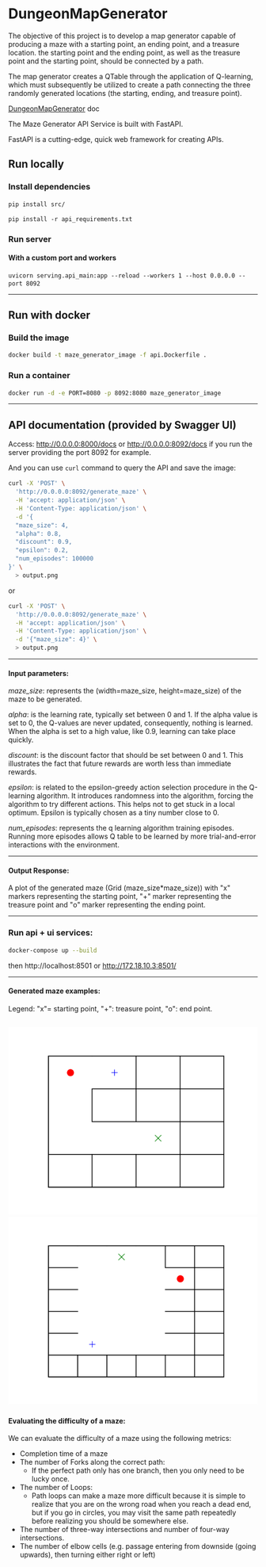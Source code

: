 # DungeonMapGenerator

The objective of this project is to develop a map generator capable of producing a maze with a starting point, an ending
point, and a treasure location. the starting point and the ending point, as well as the treasure point and the
starting point, should be connected by a path.

The map generator creates a QTable through the application of Q-learning, which must subsequently be utilized to create
a path connecting the three randomly generated locations (the starting, ending, and treasure point).

[DungeonMapGenerator](src/README.md) doc

The Maze Generator API Service is built with FastAPI.

FastAPI is a cutting-edge, quick web framework for creating APIs.

## Run locally

### Install dependencies

```
pip install src/
```

```
pip install -r api_requirements.txt
```

### Run server

[//]: # ()
[//]: # (```)

[//]: # (uvicorn serving.main:app --reload)

[//]: # (```)

#### With a custom port and workers

```
uvicorn serving.api_main:app --reload --workers 1 --host 0.0.0.0 --port 8092
```

---

## Run with docker

### Build the image

```bash
docker build -t maze_generator_image -f api.Dockerfile .
```

### Run a container

[//]: # (If you want to specify a port mapping: <host_port>:<container_port>)

```bash
docker run -d -e PORT=8080 -p 8092:8080 maze_generator_image
```

[//]: # (or)

[//]: # ()
[//]: # (```bash)

[//]: # (docker run -p 8080:8080 maze_generator_image)

[//]: # (```)

----

## API documentation (provided by Swagger UI)

Access: http://0.0.0.0:8000/docs or http://0.0.0.0:8092/docs if you run the server providing the port 8092 for example.

And you can use `curl` command to query the API and save the image:

```bash
curl -X 'POST' \
  'http://0.0.0.0:8092/generate_maze' \
  -H 'accept: application/json' \
  -H 'Content-Type: application/json' \
  -d '{
  "maze_size": 4,
  "alpha": 0.8,
  "discount": 0.9,
  "epsilon": 0.2,
  "num_episodes": 100000
}' \
  > output.png
```

or

```bash
curl -X 'POST' \
  'http://0.0.0.0:8092/generate_maze' \
  -H 'accept: application/json' \
  -H 'Content-Type: application/json' \
  -d '{"maze_size": 4}' \
  > output.png
```
-----

#### Input parameters:

*maze_size*: represents the (width=maze_size, height=maze_size) of the maze to be generated.

*alpha*: is the learning rate, typically set between 0 and 1. If the alpha value is set to 0, the Q-values are never
updated,
consequently, nothing is learned. When the alpha is set to a high value, like 0.9, learning can take place quickly.

*discount*: is the discount factor that should be set between 0 and 1. This illustrates the fact that future rewards are
worth less than immediate rewards.

*epsilon*: is related to the epsilon-greedy action selection procedure in the Q-learning algorithm. It introduces
randomness into the algorithm, forcing the algorithm to try different actions. This helps not to get stuck in a local
optimum. Epsilon is typically chosen as a tiny number close to 0.

*num_episodes*: represents the q learning algorithm training episodes. Running more episodes allows Q table to be
learned by more trial-and-error interactions with the environment.

----
#### Output Response:

A plot of the generated maze (Grid (maze_size*maze_size)) with "x" markers representing the starting point,
"+" marker representing the treasure point and "o" marker representing the ending point.

---
### Run api + ui services:

```bash
docker-compose up --build
```
then
http://localhost:8501 or http://172.18.10.3:8501/

---

#### Generated maze examples:

Legend: "x"= starting point, "+": treasure point, "o": end point.

![](images/example_maze_1.png)
![](images/example_maze_2.png)
---

#### Evaluating the difficulty of a maze:

We can evaluate the difficulty of a maze using the following metrics:

- Completion time of a maze
- The number of Forks along the correct path:
    - If the perfect path only has one branch, then you only need to be lucky once.
- The number of Loops:
    - Path loops can make a maze more difficult because it is simple to realize that you are on the
      wrong road when you reach a dead end, but if you go in circles, you may visit the same path repeatedly before
      realizing you should be somewhere else.
- The number of three-way intersections and number of four-way intersections.
- The number of elbow cells  (e.g. passage entering from downside (going upwards), then turning either right or left)
